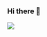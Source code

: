 ### Hi there 👋



<img align="center" src="https://github-readme-stats.vercel.app/api/top-langs/?username=thma&layout=compact&theme=dark&hide=javascript,html,python,jupyter notebook"/>
</a>

<!--
**thma/thma** is a ✨ _special_ ✨ repository because its `README.md` (this file) appears on your GitHub profile.

Here are some ideas to get you started:

- 🔭 I’m currently working on ...
- 🌱 I’m currently learning ...
- 👯 I’m looking to collaborate on ...
- 🤔 I’m looking for help with ...
- 💬 Ask me about ...
- 📫 How to reach me: ...
- 😄 Pronouns: ...
- ⚡ Fun fact: ...
-->
